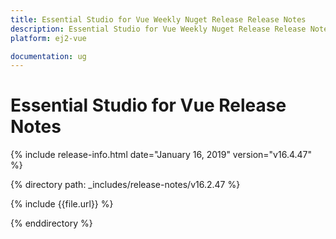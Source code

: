 ```yaml
---
title: Essential Studio for Vue Weekly Nuget Release Release Notes  
description: Essential Studio for Vue Weekly Nuget Release Release Notes  
platform: ej2-vue

documentation: ug
---
```


# Essential Studio for  Vue  Release Notes  

{% include release-info.html date="January 16, 2019"   version="v16.4.47"  %} 

{% directory path: _includes/release-notes/v16.2.47 %}

{% include {{file.url}} %}

{% enddirectory %}
